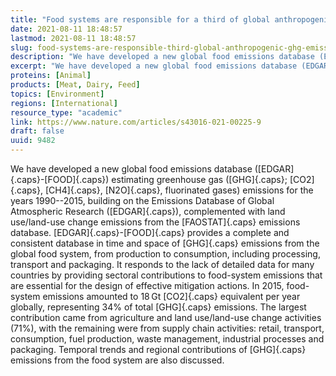 ```yaml
---
title: "Food systems are responsible for a third of global anthropogenic GHG emissions"
date: 2021-08-11 18:48:57
lastmod: 2021-08-11 18:48:57
slug: food-systems-are-responsible-third-global-anthropogenic-ghg-emissions
description: "We have developed a new global food emissions database (EDGAR-FOOD) estimating greenhouse gas (GHG; CO2, CH4, N2O, fluorinated gases) emissions for the years 1990–2015, building on the Emissions Database of Global Atmospheric Research (EDGAR), complemented with land use/land-use change emissions from the FAOSTAT emissions database."
excerpt: "We have developed a new global food emissions database (EDGAR-FOOD) estimating greenhouse gas (GHG; CO2, CH4, N2O, fluorinated gases) emissions for the years 1990–2015, building on the Emissions Database of Global Atmospheric Research (EDGAR), complemented with land use/land-use change emissions from the FAOSTAT emissions database."
proteins: [Animal]
products: [Meat, Dairy, Feed]
topics: [Environment]
regions: [International]
resource_type: "academic"
link: https://www.nature.com/articles/s43016-021-00225-9
draft: false
uuid: 9482
---
```

We have developed a new global food emissions database
([EDGAR]{.caps}-[FOOD]{.caps}) estimating greenhouse gas ([GHG]{.caps};
[CO2]{.caps}, [CH4]{.caps}, [N2O]{.caps}, fluorinated gases) emissions
for the years 1990--2015, building on the Emissions Database of Global
Atmospheric Research ([EDGAR]{.caps}), complemented with land
use/land-use change emissions from the [FAOSTAT]{.caps} emissions
database. [EDGAR]{.caps}-[FOOD]{.caps} provides a complete and
consistent database in time and space of [GHG]{.caps} emissions from the
global food system, from production to consumption, including
processing, transport and packaging. It responds to the lack of detailed
data for many countries by providing sectoral contributions to
food-system emissions that are essential for the design of effective
mitigation actions. In 2015, food-system emissions amounted to 18 Gt
[CO2]{.caps} equivalent per year globally, representing 34% of total
[GHG]{.caps} emissions. The largest contribution came from agriculture
and land use/land-use change activities (71%), with the remaining were
from supply chain activities: retail, transport, consumption, fuel
production, waste management, industrial processes and packaging.
Temporal trends and regional contributions of [GHG]{.caps} emissions
from the food system are also discussed.
